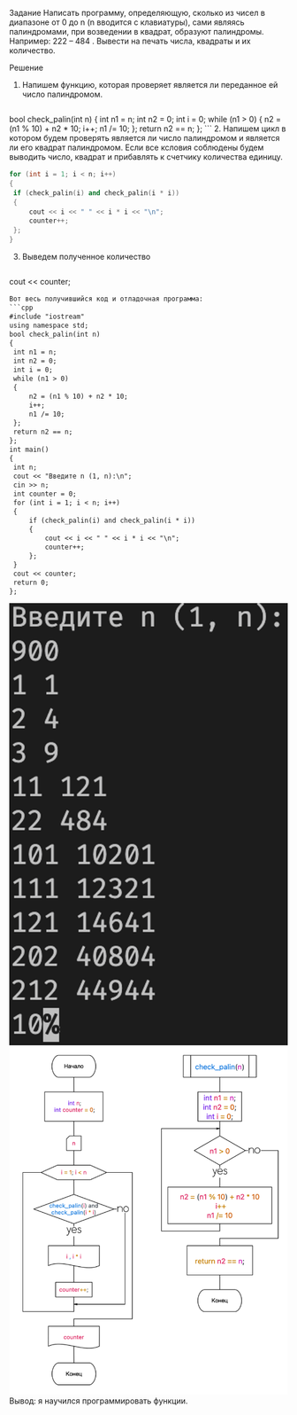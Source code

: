 Задание
Написать программу, определяющую, сколько из чисел в диапазоне от 0 до n (n вводится с клавиатуры), сами являясь палиндромами, при  возведении в квадрат, образуют палиндромы. Например: 222 – 484 . Вывести на печать числа, квадраты и их количество.

Решение
1. Напишем функцию, которая проверяет является ли переданное ей число палиндромом.
   ```cpp
bool check_palin(int n)
{
    int n1 = n;
    int n2 = 0;
    int i = 0;
    while (n1 > 0)
    {
        n2 = (n1 % 10) + n2 * 10;
        i++;
        n1 /= 10;
    };
    return n2 == n;
};
    ```
2. Напишем цикл в котором будем проверять является ли число палиндромом и является ли его квадрат палиндромом. Если все ксловия соблюдены будем выводить число, квадрат и прибавлять к счетчику количества единицу.
   ```cpp
for (int i = 1; i < n; i++)
{
    if (check_palin(i) and check_palin(i * i))
    {
        cout << i << " " << i * i << "\n";
        counter++;
    };
}
   ```
3. Выведем полученное количество
   ```cpp
cout << counter;
   ```
Вот весь получившийся код и отладочная программа:
```cpp
#include "iostream"
using namespace std;
bool check_palin(int n)
{
    int n1 = n;
    int n2 = 0;
    int i = 0;
    while (n1 > 0)
    {
        n2 = (n1 % 10) + n2 * 10;
        i++;
        n1 /= 10;
    };
    return n2 == n;
};
int main()
{
    int n;
    cout << "Введите n (1, n):\n";
    cin >> n;
    int counter = 0;
    for (int i = 1; i < n; i++)
    {
        if (check_palin(i) and check_palin(i * i))
        {
            cout << i << " " << i * i << "\n";
            counter++;
        };
    }
    cout << counter;
    return 0; 
};
```

![1](1.png)
![1](2.png)
Вывод: я научился программировать функции.